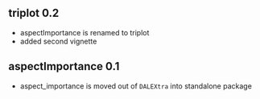 triplot 0.2
----------------------------------------------------------------
* aspectImportance is renamed to triplot 
* added second vignette


aspectImportance 0.1
----------------------------------------------------------------
* aspect_importance is moved out of `DALEXtra` into standalone package
